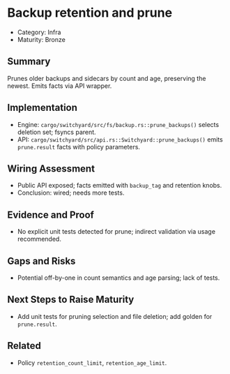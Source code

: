 # Backup retention and prune

- Category: Infra
- Maturity: Bronze

## Summary

Prunes older backups and sidecars by count and age, preserving the newest. Emits facts via API wrapper.

## Implementation

- Engine: `cargo/switchyard/src/fs/backup.rs::prune_backups()` selects deletion set; fsyncs parent.
- API: `cargo/switchyard/src/api.rs::Switchyard::prune_backups()` emits `prune.result` facts with policy parameters.

## Wiring Assessment

- Public API exposed; facts emitted with `backup_tag` and retention knobs.
- Conclusion: wired; needs more tests.

## Evidence and Proof

- No explicit unit tests detected for prune; indirect validation via usage recommended.

## Gaps and Risks

- Potential off-by-one in count semantics and age parsing; lack of tests.

## Next Steps to Raise Maturity

- Add unit tests for pruning selection and file deletion; add golden for `prune.result`.

## Related

- Policy `retention_count_limit`, `retention_age_limit`.
